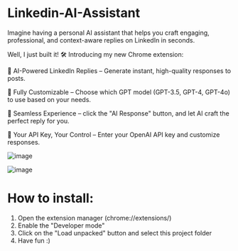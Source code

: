 # Linkedin-AI-Assistant

Imagine having a personal AI assistant that helps you craft engaging, professional, and context-aware replies on LinkedIn in seconds.

Well, I just built it! 🛠️
Introducing my new Chrome extension:

 🔹 AI-Powered LinkedIn Replies – Generate instant, high-quality responses to posts.

 🔹 Fully Customizable – Choose which GPT model (GPT-3.5, GPT-4, GPT-4o) to use based on your needs.

 🔹 Seamless Experience – click the "AI Response" button, and let AI craft the perfect reply for you.

 🔹 Your API Key, Your Control – Enter your OpenAI API key and customize responses.

![image](https://github.com/user-attachments/assets/09423752-d37a-412f-b465-30f9766c8ea2)

![image](https://github.com/user-attachments/assets/55105160-ea8d-44b2-b567-bbd397c28ee5)

# How to install:

1. Open the extension manager (chrome://extensions/)
2. Enable the "Developer mode"
3. Click on the "Load unpacked" button and select this project folder
4. Have fun :)

